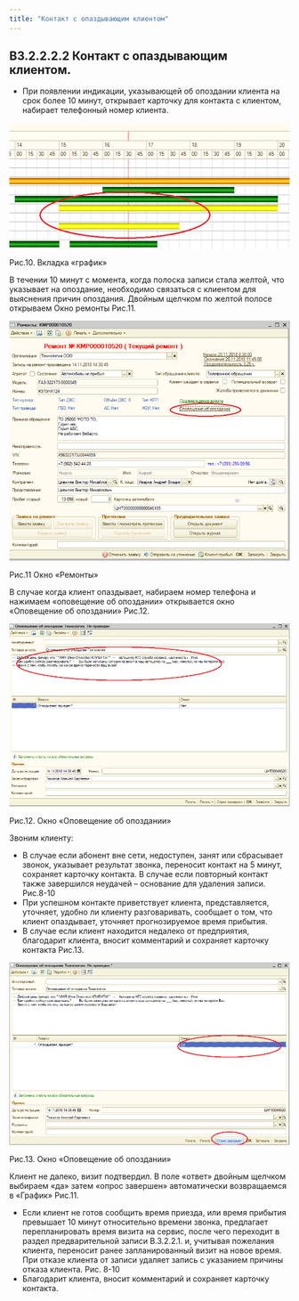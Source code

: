 ```yaml
---
title: "Контакт с опаздывающим клиентом"
---
```


## В3.2.2.2.2 Контакт с опаздывающим клиентом.

-   При появлении индикации, указывающей об опоздании клиента на срок более 10 минут, открывает карточку для контакта с клиентом, набирает телефонный номер клиента.

![](notesorg/_attach/lu106561td1wc_tmp_bfd7272a74a04aab.png)

Рис.10. Вкладка «график»

В течении 10 минут с момента, когда полоска записи стала желтой, что указывает на опоздание, необходимо связаться с клиентом для выяснения причин опоздания. Двойным щелчком по желтой полосе открываем Окно ремонты Рис.11.

![](notesorg/_attach/lu106561td1wc_tmp_cdb74bbd80e3cced.png)

Рис.11 Окно «Ремонты»

В случае когда клиент опаздывает, набираем номер телефона и нажимаем «оповещение об опоздании» открывается окно «Оповещение об опоздании» Рис.12.

![](notesorg/_attach/lu106561td1wc_tmp_74683720b7be7e29.png)

Рис.12. Окно «Оповещение об опоздании»

Звоним клиенту:

-   В случае если абонент вне сети, недоступен, занят или сбрасывает звонок, указывает результат звонка, переносит контакт на 5 минут, сохраняет карточку контакта. В случае если повторный контакт также завершился неудачей – основание для удаления записи. Рис.8-10    
-   При успешном контакте приветствует клиента, представляется, уточняет, удобно ли клиенту разговаривать, сообщает о том, что клиент опаздывает, уточняет прогнозируемое время прибытия.
-   В случае если клиент находится недалеко от предприятия, благодарит клиента, вносит комментарий и сохраняет карточку контакта Рис.13.

![](notesorg/_attach/lu106561td1wc_tmp_c017fbc48094e323.png)

Рис.13. Окно «Оповещение об опоздании»

Клиент не далеко, визит подтвердил. В поле «ответ» двойным щелчком выбираем «да» затем «опрос завершен» автоматически возвращаемся в «График» Рис.11.

-   Если клиент не готов сообщить время приезда, или время прибытия превышает 10 минут относительно времени звонка, предлагает перепланировать время визита на сервис, после чего переходит в раздел предварительной записи В.3.2.2.1. и, учитывая пожелания клиента, переносит ранее запланированный визит на новое время. При отказе клиента от записи удаляет запись с указанием причины отказа клиента. Рис. 8-10  
-   Благодарит клиента, вносит комментарий и сохраняет карточку контакта.

